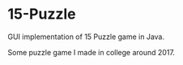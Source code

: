# 15-Puzzle
GUI implementation of 15 Puzzle game in Java.

Some puzzle game I made in college around 2017.
